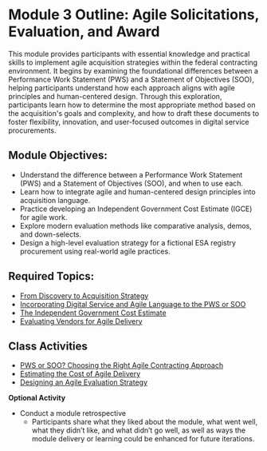 # Module 3 Outline: Agile Solicitations, Evaluation, and Award 
This module provides participants with essential knowledge and practical skills to implement agile acquisition strategies within the federal contracting environment. It begins by examining the foundational differences between a Performance Work Statement (PWS) and a Statement of Objectives (SOO), helping participants understand how each approach aligns with agile principles and human-centered design. Through this exploration, participants learn how to determine the most appropriate method based on the acquisition's goals and complexity, and how to draft these documents to foster flexibility, innovation, and user-focused outcomes in digital service procurements.

## Module Objectives: 
- Understand the difference between a Performance Work Statement (PWS) and a Statement of Objectives (SOO), and when to use each.
- Learn how to integrate agile and human-centered design principles into acquisition language.
- Practice developing an Independent Government Cost Estimate (IGCE) for agile work.
- Explore modern evaluation methods like comparative analysis, demos, and down-selects.
- Design a high-level evaluation strategy for a fictional ESA registry procurement using real-world agile practices.

## Required Topics:
- [From Discovery to Acquisition Strategy](https://github.com/usds/ditap-curriculum-update/blob/main/3_Curriculum/3C_DITAP-Adaptation-Curriculum/3C.1_DITAP-Product-Thinking-And-Acquistions-Curriculum/Module%203/From%20Discovery%20to%20Acquisition%20Strategy.md) 
- [Incorporating Digital Service and Agile Language to the PWS or SOO](https://github.com/usds/ditap-curriculum-update/blob/main/3_Curriculum/3C_DITAP-Adaptation-Curriculum/3C.1_DITAP-Product-Thinking-And-Acquistions-Curriculum/Module%203/Incorporating%20Digital%20Service%20and%20Agile%20Language%20into%20the%20PWS%20or%20SOO.md)
- [The Independent Government Cost Estimate](https://github.com/usds/ditap-curriculum-update/blob/main/3_Curriculum/3C_DITAP-Adaptation-Curriculum/3C.1_DITAP-Product-Thinking-And-Acquistions-Curriculum/Module%203/The%20Independent%20Government%20Cost%20Estimate%20(IGCE).md)
- [Evaluating Vendors for Agile Delivery](https://github.com/usds/ditap-curriculum-update/blob/main/3_Curriculum/3C_DITAP-Adaptation-Curriculum/3C.1_DITAP-Product-Thinking-And-Acquistions-Curriculum/Module%203/Evaluating%20Vendors%20for%20Agile%20Delivery.md) 

## Class Activities 
- [PWS or SOO? Choosing the Right Agile Contracting Approach](https://github.com/usds/ditap-curriculum-update/blob/main/3_Curriculum/3C_DITAP-Adaptation-Curriculum/3C.1_DITAP-Product-Thinking-And-Acquistions-Curriculum/Module%203/Class%20Activity%3A%20PWS%20or%20SOO%3F%20Choosing%20the%20Right%20Agile%20Contracting%20Approach.md)
- [Estimating the Cost of Agile Delivery](https://github.com/usds/ditap-curriculum-update/blob/main/3_Curriculum/3C_DITAP-Adaptation-Curriculum/3C.1_DITAP-Product-Thinking-And-Acquistions-Curriculum/Module%203/Class%20Activity%3A%20Estimating%20the%20Cost%20of%20Agile%20Delivery.md)
- [Designing an Agile Evaluation Strategy](https://github.com/usds/ditap-curriculum-update/blob/main/3_Curriculum/3C_DITAP-Adaptation-Curriculum/3C.1_DITAP-Product-Thinking-And-Acquistions-Curriculum/Module%203/Class%20Activity%3A%20Designing%20an%20Agile%20Evaluation%20Strategy.md)

**Optional Activity**
- Conduct a module retrospective
  - Participants share what they liked about the module, what went well, what they didn’t like, and what didn’t go well, as well as ways the module delivery or learning could be enhanced for future iterations. 
